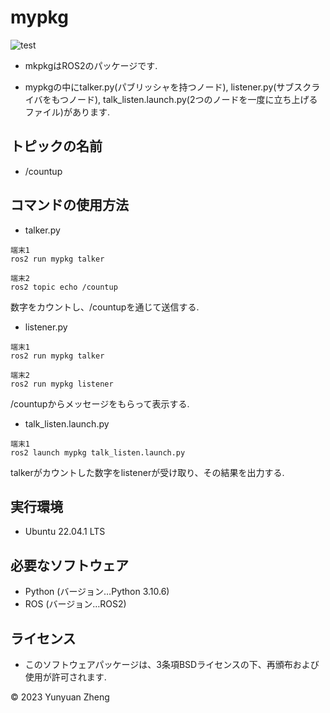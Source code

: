 # mypkg
![test](https://github.com/JusticeMaple/mypkg/actions/workflows/test.yml/badge.svg)

* mkpkgはROS2のパッケージです.

* mypkgの中にtalker.py(パブリッシャを持つノード), listener.py(サブスクライバをもつノード), talk_listen.launch.py(2つのノードを一度に立ち上げるファイル)があります.

## トピックの名前

* /countup

## コマンドの使用方法

* talker.py
```
端末1
ros2 run mypkg talker

端末2
ros2 topic echo /countup
```
数字をカウントし、/countupを通じて送信する.

* listener.py
```
端末1
ros2 run mypkg talker

端末2
ros2 run mypkg listener
```
/countupからメッセージをもらって表示する.

* talk_listen.launch.py
```
端末1
ros2 launch mypkg talk_listen.launch.py
```
talkerがカウントした数字をlistenerが受け取り、その結果を出力する.

## 実行環境

* Ubuntu 22.04.1 LTS

## 必要なソフトウェア

* Python (バージョン…Python 3.10.6)
* ROS (バージョン…ROS2)


## ライセンス

* このソフトウェアパッケージは、3条項BSDライセンスの下、再頒布および使用が許可されます.

© 2023 Yunyuan Zheng
